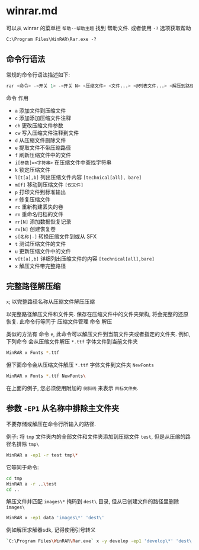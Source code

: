 # winrar.md

可以从 winrar 的菜单栏 `帮助--帮助主题` 找到 帮助文件.
或者使用 `-?` 选项获取帮助

```cmd
C:\Program Files\WinRAR\Rar.exe -?
```

## 命令行语法

常规的命令行语法描述如下:

```bash
rar <命令> -<开关 1> -<开关 N> <压缩文件> <文件...> <@列表文件...> <解压到路径\>
```

命令 作用

+ `a`  添加文件到压缩文件
+ `c`  添加添加压缩文件注释
+ `ch`  更改压缩文件参数
+ `cw`  写入压缩文件注释到文件
+ `d`  从压缩文件删除文件
+ `e`  提取文件不带压缩路径
+ `f`  刷新压缩文件中的文件
+ `i[参数]=<字符串>`  在压缩文件中查找字符串
+ `k`  锁定压缩文件
+ `l[t[a],b]`  列出压缩文件内容 `[technical[all], bare]`
+ `m[f]` 移动到压缩文件 `[仅文件]`
+ `p`  打印文件到标准输出
+ `r`  修复压缩文件
+ `rc`  重新构建丢失的卷
+ `rn`  重命名归档的文件
+ `rr[N]`  添加数据恢复记录
+ `rv[N]`  创建恢复卷
+ `s[名称|-]`  转换压缩文件到或从 SFX
+ `t`  测试压缩文件的文件
+ `u`  更新压缩文件中的文件
+ `v[t[a],b]`  详细列出压缩文件的内容 `[technical[all],bare]`
+ `x`  解压文件带完整路径

## 完整路径解压缩

`x`; 以完整路径名称从压缩文件解压压缩

以完整路径解压文件和文件夹.
保存在压缩文件中的文件夹架构, 将会完整的还原恢复.
此命令行等同于 压缩文件管理 命令 解压

类似的方法有 命令 `e`, 此命令可以解压文件到当前文件夹或者指定的文件夹.
例如, 下列命令 会从压缩文件解压 `*.ttf` 字体文件到当前文件夹

```bash
WinRAR x Fonts *.ttf
```

但下面命令会从压缩文件解压 `*.ttf` 字体文件到文件夹 `NewFonts`

```bash
WinRAR x Fonts *.ttf NewFonts\
```

在上面的例子, 您必须使用附加的 `倒斜线` 来表示 `目标文件夹`.

## 参数 `-EP1` 从名称中排除主文件夹

不要存储或解压在命令行所输入的路径.

例子:
将 `tmp` 文件夹内的全部文件和文件夹添加到压缩文件 `test`,
但是从压缩的路径名排除 `tmp\`

```bash
WinRAR a -ep1 -r test tmp\*
```

它等同于命令:

```bash
cd tmp
WinRAR a -r ..\test
cd ..
```

解压文件并匹配 `images\*` 掩码到 `dest\` 目录,  但从已创建文件的路径里删除 `images\`

```bash
WinRAR x -ep1 data 'images\*' 'dest\'
```

例如解压求解器sdk, 记得使用引号转义

```bash
`C:\Program Files\WinRAR\Rar.exe` x -y develop -ep1 'develop\*' 'dest\'
```
